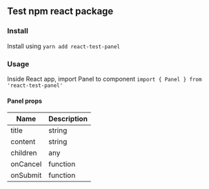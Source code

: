 ## Test npm react package

### Install

Install using `yarn add react-test-panel`

### Usage 

Inside React app, import Panel to component 
`import { Panel } from 'react-test-panel'`  

#### Panel props

| Name        | Description
| ----------- | -----------
| title       | string
| content     | string
| children    | any
| onCancel    | function
| onSubmit    | function
